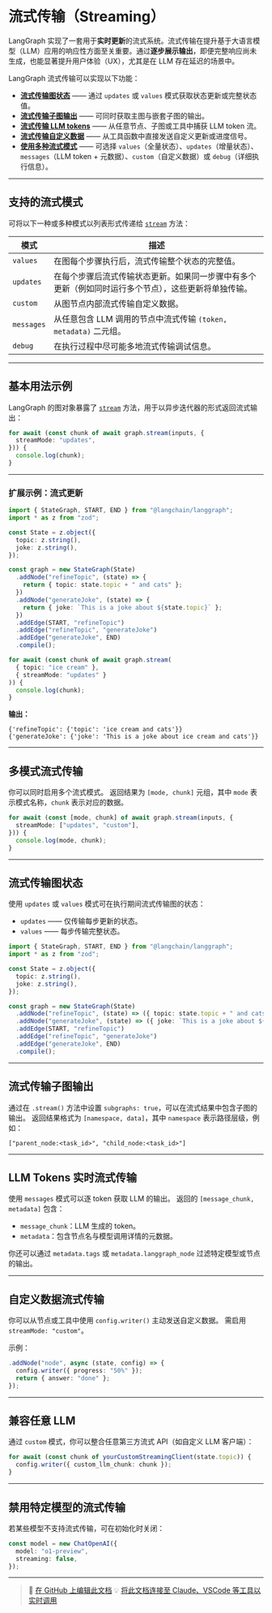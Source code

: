 # 流式传输（Streaming）

LangGraph 实现了一套用于**实时更新**的流式系统。流式传输在提升基于大语言模型（LLM）应用的响应性方面至关重要。通过**逐步展示输出**，即便完整响应尚未生成，也能显著提升用户体验（UX），尤其是在 LLM 存在延迟的场景中。

LangGraph 流式传输可以实现以下功能：

* <Icon icon="share-nodes" size={16} /> [**流式传输图状态**](#stream-graph-state) —— 通过 `updates` 或 `values` 模式获取状态更新或完整状态值。
* <Icon icon="square-poll-horizontal" size={16} /> [**流式传输子图输出**](#stream-subgraph-outputs) —— 可同时获取主图与嵌套子图的输出。
* <Icon icon="square-binary" size={16} /> [**流式传输 LLM tokens**](#messages) —— 从任意节点、子图或工具中捕获 LLM token 流。
* <Icon icon="table" size={16} /> [**流式传输自定义数据**](#stream-custom-data) —— 从工具函数中直接发送自定义更新或进度信号。
* <Icon icon="layer-plus" size={16} /> [**使用多种流式模式**](#stream-multiple-modes) —— 可选择 `values`（全量状态）、`updates`（增量状态）、`messages`（LLM token + 元数据）、`custom`（自定义数据）或 `debug`（详细执行信息）。

---

## 支持的流式模式

可将以下一种或多种模式以列表形式传递给 [`stream`](https://langchain-ai.github.io/langgraphjs/reference/classes/langgraph.CompiledStateGraph.html#stream) 方法：

| 模式         | 描述                                                 |
| ---------- | -------------------------------------------------- |
| `values`   | 在图每个步骤执行后，流式传输整个状态的完整值。                            |
| `updates`  | 在每个步骤后流式传输状态更新。如果同一步骤中有多个更新（例如同时运行多个节点），这些更新将单独传输。 |
| `custom`   | 从图节点内部流式传输自定义数据。                                   |
| `messages` | 从任意包含 LLM 调用的节点中流式传输 `(token, metadata)` 二元组。      |
| `debug`    | 在执行过程中尽可能多地流式传输调试信息。                               |

---

## 基本用法示例

LangGraph 的图对象暴露了 [`stream`](https://langchain-ai.github.io/langgraphjs/reference/classes/langgraph.Pregel.html#stream) 方法，用于以异步迭代器的形式返回流式输出：

```typescript
for await (const chunk of await graph.stream(inputs, {
  streamMode: "updates",
})) {
  console.log(chunk);
}
```

---

### 扩展示例：流式更新

```typescript
import { StateGraph, START, END } from "@langchain/langgraph";
import * as z from "zod";

const State = z.object({
  topic: z.string(),
  joke: z.string(),
});

const graph = new StateGraph(State)
  .addNode("refineTopic", (state) => {
    return { topic: state.topic + " and cats" };
  })
  .addNode("generateJoke", (state) => {
    return { joke: `This is a joke about ${state.topic}` };
  })
  .addEdge(START, "refineTopic")
  .addEdge("refineTopic", "generateJoke")
  .addEdge("generateJoke", END)
  .compile();

for await (const chunk of await graph.stream(
  { topic: "ice cream" },
  { streamMode: "updates" }
)) {
  console.log(chunk);
}
```

**输出：**

```
{'refineTopic': {'topic': 'ice cream and cats'}}
{'generateJoke': {'joke': 'This is a joke about ice cream and cats'}}
```

---

## 多模式流式传输

你可以同时启用多个流式模式。
返回结果为 `[mode, chunk]` 元组，其中 `mode` 表示模式名称，`chunk` 表示对应的数据。

```typescript
for await (const [mode, chunk] of await graph.stream(inputs, {
  streamMode: ["updates", "custom"],
})) {
  console.log(mode, chunk);
}
```

---

## 流式传输图状态

使用 `updates` 或 `values` 模式可在执行期间流式传输图的状态：

* `updates` —— 仅传输每步更新的状态。
* `values` —— 每步传输完整状态。

```typescript
import { StateGraph, START, END } from "@langchain/langgraph";
import * as z from "zod";

const State = z.object({
  topic: z.string(),
  joke: z.string(),
});

const graph = new StateGraph(State)
  .addNode("refineTopic", (state) => ({ topic: state.topic + " and cats" }))
  .addNode("generateJoke", (state) => ({ joke: `This is a joke about ${state.topic}` }))
  .addEdge(START, "refineTopic")
  .addEdge("refineTopic", "generateJoke")
  .addEdge("generateJoke", END)
  .compile();
```

---

## 流式传输子图输出

通过在 `.stream()` 方法中设置 `subgraphs: true`，可以在流式结果中包含子图的输出。
返回结果格式为 `[namespace, data]`，其中 `namespace` 表示路径层级，例如：

```
["parent_node:<task_id>", "child_node:<task_id>"]
```

---

## LLM Tokens 实时流式传输

使用 `messages` 模式可以逐 token 获取 LLM 的输出。
返回的 `[message_chunk, metadata]` 包含：

* `message_chunk`：LLM 生成的 token。
* `metadata`：包含节点名与模型调用详情的元数据。

你还可以通过 `metadata.tags` 或 `metadata.langgraph_node` 过滤特定模型或节点的输出。

---

## 自定义数据流式传输

你可以从节点或工具中使用 `config.writer()` 主动发送自定义数据。
需启用 `streamMode: "custom"`。

示例：

```typescript
.addNode("node", async (state, config) => {
  config.writer({ progress: "50%" });
  return { answer: "done" };
});
```

---

## 兼容任意 LLM

通过 `custom` 模式，你可以整合任意第三方流式 API（如自定义 LLM 客户端）：

```typescript
for await (const chunk of yourCustomStreamingClient(state.topic)) {
  config.writer({ custom_llm_chunk: chunk });
}
```

---

## 禁用特定模型的流式传输

若某些模型不支持流式传输，可在初始化时关闭：

```typescript
const model = new ChatOpenAI({
  model: "o1-preview",
  streaming: false,
});
```

---

> 📄 [在 GitHub 上编辑此文档](https://github.com/langchain-ai/docs/edit/main/src/oss/langgraph/streaming.mdx)
> 💡 [将此文档连接至 Claude、VSCode 等工具以实时调用](/use-these-docs)
